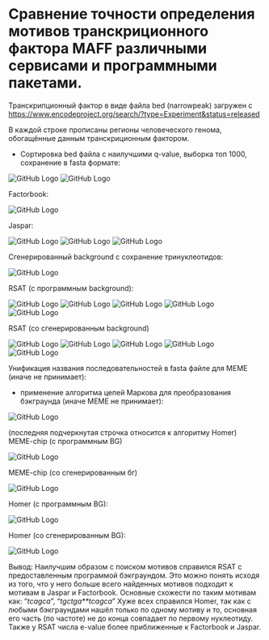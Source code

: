 # Сравнение точности определения мотивов транскриционного фактора MAFF различными сервисами и программными пакетами.
Транскрипционный фактор в виде файла bed (narrowpeak) загружен с https://www.encodeproject.org/search/?type=Experiment&status=released  

В каждой строке прописаны регионы человеческого генома, обогащённые данным транскриционным фактором.
- Сортировка bed файла с наилучшими q-value, выборка топ 1000, сохранение в fasta формате:
 
![GitHub Logo](images/Рисунок59.jpg)
![GitHub Logo](images/Рисунок60.jpg)
 
Factorbook:

![GitHub Logo](images/Рисунок61.png)

Jaspar:
 
![GitHub Logo](images/Рисунок62.png)
![GitHub Logo](images/Рисунок63.png)
![GitHub Logo](images/Рисунок64.png)
 
Сгенерированный background с сохранение тринуклеотидов:
 
![GitHub Logo](images/Рисунок65.jpg)

RSAT (с программным background):
 
![GitHub Logo](images/Рисунок66.png)
![GitHub Logo](images/Рисунок67.png)
![GitHub Logo](images/Рисунок68.png)
![GitHub Logo](images/Рисунок69.png)
![GitHub Logo](images/Рисунок70.png)
 
 
RSAT (со сгенерированным background)
 
![GitHub Logo](images/Рисунок71.png)
![GitHub Logo](images/Рисунок72.png)
![GitHub Logo](images/Рисунок73.png)
![GitHub Logo](images/Рисунок74.png)
![GitHub Logo](images/Рисунок75.png)

 
Унификация названия последовательностей в fasta файле для MEME (иначе не принимает):
+ применение алгоритма цепей Маркова для преобразования бэкграунда (иначе MEME не принимает):

![GitHub Logo](images/Рисунок76.jpg)

(последняя подчеркнутая строчка относится к алгоритму Homer)
MEME-chip (с программным BG)

![GitHub Logo](images/Рисунок77.png)
 
MEME-chip (со сгенерированным бг)

![GitHub Logo](images/Рисунок78.png)

Homer (с программным BG):

![GitHub Logo](images/Рисунок79.png)

Homer (со сгенерированным BG):

![GitHub Logo](images/Рисунок80.png)

Вывод:
Наилучшим образом с поиском мотивов справился RSAT с предоставленным программой бэкграундом. Это можно понять исходя из того, что у него больше всего найденных мотивов подходит к мотивам в Jaspar и Factorbook. Основные схожести по таким мотивам как: “*tcagca*”, “*tgctga**tcagca*”
Хуже всех справился Homer, так как с любыми бэкграундами нашёл только по одному мотиву и то, основная его часть (по частоте) не до конца совпадает по первому нуклеотиду.
Также у RSAT числа e-value более приближенные к Factorbook и Jaspar.


